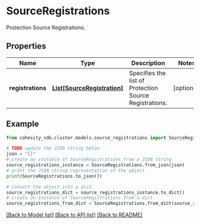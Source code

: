 # SourceRegistrations

Protection Source Registrations.

## Properties

Name | Type | Description | Notes
------------ | ------------- | ------------- | -------------
**registrations** | [**List[SourceRegistration]**](SourceRegistration.md) | Specifies the list of Protection Source Registrations. | [optional] 

## Example

```python
from cohesity_sdk.cluster.models.source_registrations import SourceRegistrations

# TODO update the JSON string below
json = "{}"
# create an instance of SourceRegistrations from a JSON string
source_registrations_instance = SourceRegistrations.from_json(json)
# print the JSON string representation of the object
print(SourceRegistrations.to_json())

# convert the object into a dict
source_registrations_dict = source_registrations_instance.to_dict()
# create an instance of SourceRegistrations from a dict
source_registrations_from_dict = SourceRegistrations.from_dict(source_registrations_dict)
```
[[Back to Model list]](../README.md#documentation-for-models) [[Back to API list]](../README.md#documentation-for-api-endpoints) [[Back to README]](../README.md)


